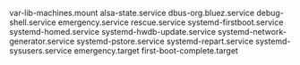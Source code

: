 var-lib-machines.mount
alsa-state.service
dbus-org.bluez.service
debug-shell.service
emergency.service
rescue.service
systemd-firstboot.service
systemd-homed.service
systemd-hwdb-update.service
systemd-network-generator.service
systemd-pstore.service
systemd-repart.service
systemd-sysusers.service
emergency.target
first-boot-complete.target
